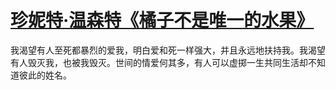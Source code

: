 # [珍妮特·温森特《橘子不是唯一的水果》 ​](https://github.com/miss-shiyi/miss-shiyi/issues/132)

我渴望有人至死都暴烈的爱我，明白爱和死一样强大，并且永远地扶持我。我渴望有人毁灭我，也被我毁灭。世间的情爱何其多，有人可以虚掷一生共同生活却不知道彼此的姓名。
